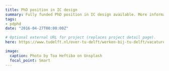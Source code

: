 ```yaml
---
title: PhD position in IC design
summary: Fully funded PhD position in IC design available. More information can be found `here`.
tags:
- pdphd
date: "2016-04-27T00:00:00Z"

# Optional external URL for project (replaces project detail page).
here: https://www.tudelft.nl/over-tu-delft/werken-bij-tu-delft/vacatures/details?jobId=7504&jobTitle=PhD%20position%20in%20Analog%2FMixed-Signal%20IC%20Design%20

image:
  caption: Photo by Toa Heftiba on Unsplash
  focal_point: Smart
---
```



